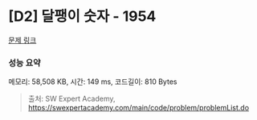 # [D2] 달팽이 숫자 - 1954 

[문제 링크](https://swexpertacademy.com/main/code/problem/problemDetail.do?contestProbId=AV5PobmqAPoDFAUq) 

### 성능 요약

메모리: 58,508 KB, 시간: 149 ms, 코드길이: 810 Bytes



> 출처: SW Expert Academy, https://swexpertacademy.com/main/code/problem/problemList.do